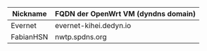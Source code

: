 Nickname | FQDN der OpenWrt VM (dyndns domain) | 
------------ | -------------
Evernet | evernet-kihei.dedyn.io
FabianHSN | nwtp.spdns.org
